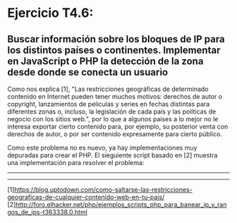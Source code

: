 # Ejercicio T4.6:
## Buscar información sobre los bloques de IP para los distintos países o continentes. Implementar en JavaScript o PHP la detección de la zona desde donde se conecta un usuario 

Como nos explica [1], "Las restricciones geográficas de determinado contenido en Internet pueden tener muchos motivos: derechos de autor o copyright, lanzamientos de películas y series en fechas distintas para diferentes zonas o, incluso, la legislación de cada país y las políticas de negocio con los sitios web.", por lo que a algunos paises a lo mejor no le interesa exportar cierto contenido para, por ejemplo, su posterior venta con derechos de autor, o por ser contenido expresamente para cierto público.

Como este problema no es nuevo, ya hay implementaciones muy depuradas para crear el PHP. El sieguiente script basado en [2] muestra una implementación para resolver el problema:

***
<?php
/* Array con las IPs concretas que queremos bloquear*/
$ban_ip_list = array('ip_ejemplo1', 'ip_ejemplo2', 'ip_ejemplo3');
 
/* Listado con el rango de IP que queremos aceptar *, vemos un ejemplo de rango/
$ban_ip_range = array('69.*.83.197');
 
/* Extraemos la IP de quién nos visita*/
$user_ip = $_SERVER['REMOTE_ADDR'];
 
/* Mensaje para los no aceptados*/
$msg = 'NO puede acceder a este contenido por ciertas restricciones';
 
/* Lanzamos el mensaje para los no aceptados*/
    if(in_array($user_ip, $ban_ip_list))
	{
	  exit($msg);
	}
 
/* Comprobamos el rango que queremos aceptar*/ 
if(!empty($ban_ip_range))
{
foreach($ban_ip_range as $range)
{
	$range = str_replace('*','(.*)', $range);
 
    if(preg_match('/'.$range.'/', $user_ip))
	{
	  exit($msg);
	}
}
}
?>
***
[1]https://blog.uptodown.com/como-saltarse-las-restricciones-geograficas-de-cualquier-contenido-web-en-tu-pais/
[2]http://foro.elhacker.net/php/ejemplos_scripts_php_para_banear_ip_y_rangos_de_ips-t363338.0.html
